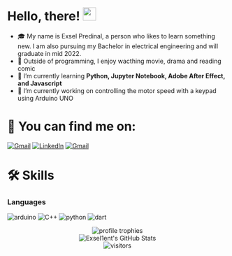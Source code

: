 # Hello, there! <img src="https://camo.githubusercontent.com/e8e7b06ecf583bc040eb60e44eb5b8e0ecc5421320a92929ce21522dbc34c891/68747470733a2f2f6d656469612e67697068792e636f6d2f6d656469612f6876524a434c467a6361737252346961377a2f67697068792e676966" width="30px">


- 🎓 My name is Exsel Predinal, a person who likes to learn something new. I am also pursuing my Bachelor in electrical engineering and will graduate in mid 2022.
- 👀 Outside of programming, I enjoy wacthing movie, drama and reading comic
- 🌱 I’m currently learning **Python, Jupyter Notebook, Adobe After Effect, and Javascript** 
- 🔭 I’m currently working on controlling the motor speed with a keypad using Arduino UNO

<!---
Exsel1ent/Exsel1ent is a ✨ special ✨ repository because its `README.md` (this file) appears on your GitHub profile.
You can click the Preview link to take a look at your changes.
--->



# 🔗 You can find me on: 
<!-- Actual text -->

[![Gmail][1.2]][1] [![LinkedIn][2.2]][2] [![Gmail][3.2]][3]

<!-- Icons -->

[1.2]: https://user-images.githubusercontent.com/98594283/151666161-75b396bf-414d-4dfd-aee3-11f901724523.png
[2.2]: https://user-images.githubusercontent.com/98594283/151666210-6cbeeaf3-b03f-4e60-811d-dd853a02a7e5.png
[3.2]: https://user-images.githubusercontent.com/98594283/151666554-ebe8c429-ff70-48ad-88fd-9afd86ff5e11.png


<!-- Links to your social media accounts -->

[1]: mailto:exselpredinal@gmail.com
[2]: https://www.linkedin.com/in/exsel-predinal-7b9570166/
[3]: https://doc-14-08-docs.googleusercontent.com/docs/securesc/bmn49fpqsgnhf23vhj8rmf4ko793lhfo/doer9mobe1nj4697v560rtpbtsmehl6j/1643469600000/16832788122944197911/16832788122944197911/181Pzb81C3LY0fFwSBMO9yuKK0hAy_CYE?e=download&authuser=0


# 🛠️ Skills
### Languages

![arduino](https://img.shields.io/badge/Arduino-00979D?style=for-the-badge&logo=Arduino&logoColor=black)
![C++](https://img.shields.io/badge/C++-6CADDF?style=for-the-badge&logo=cplusplus&logoColor=00599C)
![python](https://img.shields.io/badge/Python-3776AB?style=for-the-badge&logo=python&logoColor=white)
![dart](https://img.shields.io/badge/Siemens-009999?style=for-the-badge&logo=Siemens&logoColor=white)








<div align="center">
    <img src="https://github-profile-trophy.vercel.app/?username=Exsel1ent&row=1&column=6&margin-h=8&theme=darkhub&count_private=true&margin-w=15&no-frame=true" alt="profile trophies" />
    <br />
    <img src="https://github-readme-stats.vercel.app/api?username=Exsel1ent&show_icons=true&hide_border=true" alt="Exsel1ent's GitHub Stats">
    <br />
    <img src="https://visitor-badge.laobi.icu/badge?page_id=Exsel1ent" alt="visitors">
</div>

